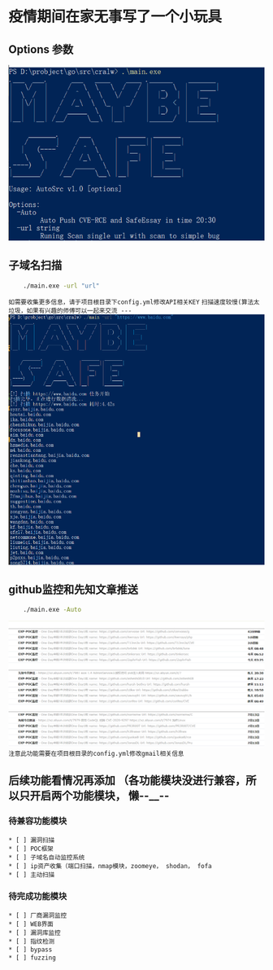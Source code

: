 # 疫情期间在家无事写了一个小玩具

## Options 参数
![](./images/1594800780064.png)

## 子域名扫描
```cmd
	./main.exe -url "url"
```
`` 如需要收集更多信息，请于项目根目录下config.yml修改API相关KEY ``
`` 扫描速度较慢(算法太垃圾，如果有兴趣的师傅可以一起来交流 --- ``
![](./images/1594803225819.png)

## github监控和先知文章推送
```cmd
	./main.exe -Auto
```
![](./images/1594801040621.png)
`` 注意此功能需要在项目根目录的config.yml修改gmail相关信息 ``

## 后续功能看情况再添加 （各功能模块没进行兼容，所以只开启两个功能模块， 懒--__--


### 待兼容功能模块

	* [ ] 漏洞扫描 
	* [ ] POC框架
	* [ ] 子域名自动监控系统
	* [ ] ip资产收集（端口扫描，nmap模块，zoomeye， shodan， fofa
	* [ ] 主动扫描

### 待完成功能模块
	* [ ] 厂商漏洞监控
	* [ ] WEB界面
	* [ ] 漏洞库监控
	* [ ] 指纹检测
	* [ ] bypass
	* [ ] fuzzing
